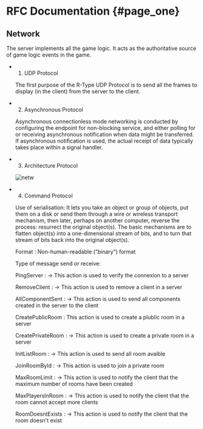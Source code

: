 # RFC Documentation {#page_one}

## Network

The server implements all the game logic. It acts as the authoritative source of game logic events in the
game.

-  1. UDP Protocol

    The first purpose of the R-Type UDP Protocol is to send all the frames to display (in the client) from the server to the client.

-  2. Asynchronous Protocol

    Asynchronous connectionless mode networking is conducted by configuring the endpoint for non-blocking service, and either polling for or receiving asynchronous notification when data might be transferred. If asynchronous notification is used, the actual receipt of data typically takes place within a signal handler.

- 3. Architecture Protocol
    
    ![netw](https://user-images.githubusercontent.com/72009611/196368292-df6a206d-1499-40ea-b447-62faeb331f53.png)
    
- 4. Command Protocol

    Use of serialisation: It lets you take an object or group of objects, put them on a disk or send them through a wire or wireless transport mechanism, then later, perhaps on another computer, reverse the process: resurrect the original object(s). The basic mechanisms are to flatten object(s) into a one-dimensional stream of bits, and to turn that stream of bits back into the original object(s).

    Format : Non-human-readable (“binary”) format

    Type of message send or receive:
    
    PingServer : 
    -> This action is used to verify the connexion to a server

    RemoveClient : 
    -> This action is used to remove a client in a server

    AllComponentSent : 
    -> This action is used to send all components created in the server to the client

    CreatePublicRoom : 
    This action is used to create a plublic room in a server

    CreatePrivateRoom : 
    -> This action is used to create a private room in a server

    InitListRoom : 
    -> This action is used to send all room avaible

    JoinRoomById :
    -> This action is used to join a private room
    
    MaxRoomLimit : 
    -> This action is used to notify the client that the maximum number of rooms have been created

    MaxPlayersInRoom : 
    -> This action is used to notify the client that the room cannot accept more clients

    RoomDoesntExists : 
    -> This action is used to notify the client that the room doesn't exist